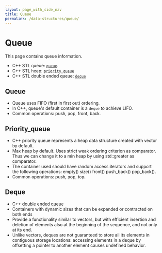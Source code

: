 ```yaml
---
layout: page_with_side_nav
title: Queue
permalink: /data-structures/queue/
---
```


# Queue
This page contains queue information. 
- C++ STL queue: [`queue`](https://www.cplusplus.com/reference/queue/).
- C++ STL heap: [`priority_queue`](https://www.cplusplus.com/reference/queue/priority_queue/)
- C++ STL double ended queue: [`deque`](http://www.cplusplus.com/reference/deque/deque/)

## Queue  
- Queue uses FIFO (first in first out) ordering.
- In C++, queue's default container  is a `deque` to achieve LIFO.
- Common operations: push, pop, front, back.


## Priority_queue
- C++ priority queue represents a heap data structure created with vector<T> by default.
- Max heap by default. Uses strict weak ordering criterion as comparator. Thus we can change it to a min heap by using std::greater<T> as comparator.
- The container used should have random access iterators and support the following operations: empty() size() front() push_back() pop_back(). 
- Common operations: push, pop, top.


## Deque
- C++ double ended queue
- Containers with dynamic sizes that can be expanded or contracted on both ends
- Provide a functionality similar to vectors, but with efficient insertion and deletion of elements also at the beginning of the sequence, and not only at its end. 
- Unlike vectors, deques are not guaranteed to store all its elements in contiguous storage locations: accessing elements in a deque by offsetting a pointer to another element causes undefined behavior.
